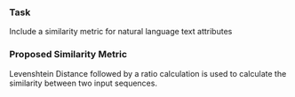 ### Task

Include a similarity metric for natural language text attributes

### Proposed Similarity Metric
Levenshtein Distance followed by a ratio calculation is used to calculate the similarity between two input sequences.